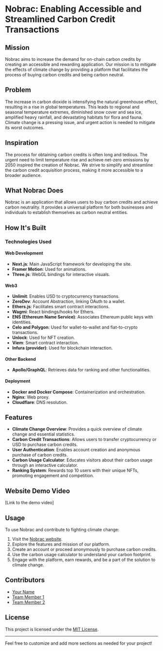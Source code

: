 # Nobrac: Enabling Accessible and Streamlined Carbon Credit Transactions

## Mission

Nobrac aims to increase the demand for on-chain carbon credits by creating an accessible and rewarding application. Our mission is to mitigate the effects of climate change by providing a platform that facilitates the process of buying carbon credits and being carbon neutral.

## Problem

The increase in carbon dioxide is intensifying the natural greenhouse effect, resulting in a rise in global temperatures. This leads to regional and seasonal temperature extremes, diminished snow cover and sea ice, amplified heavy rainfall, and devastating habitats for flora and fauna. Climate change is a pressing issue, and urgent action is needed to mitigate its worst outcomes.

## Inspiration

The process for obtaining carbon credits is often long and tedious. The urgent need to limit temperature rise and achieve net-zero emissions by 2050 inspired the creation of Nobrac. We strive to simplify and streamline the carbon credit acquisition process, making it more accessible to a broader audience.

## What Nobrac Does

Nobrac is an application that allows users to buy carbon credits and achieve carbon neutrality. It provides a universal platform for both businesses and individuals to establish themselves as carbon neutral entities.

## How It's Built

### Technologies Used

#### Web Development

- **Next.js**: Main JavaScript framework for developing the site.
- **Framer Motion**: Used for animations.
- **Three.js**: WebGL bindings for interactive visuals.

#### Web3

- **Unlimit**: Enables USD to cryptocurrency transactions.
- **ZeroDev**: Account Abstraction, linking OAuth to a wallet.
- **Ethers.js**: Facilitates smart contract interactions.
- **Wagmi**: React bindings/hooks for Ethers.
- **ENS (Ethereum Name Service)**: Associates Ethereum public keys with identities.
- **Celo and Polygon**: Used for wallet-to-wallet and fiat-to-crypto transactions.
- **Unlock**: Used for NFT creation.
- **Viem**: Smart contract interaction.
- **Infura (provider)**: Used for blockchain interaction.

#### Other Backend

- **Apollo/GraphQL**: Retrieves data for ranking and other functionalities.

#### Deployment

- **Docker and Docker Compose**: Containerization and orchestration.
- **Nginx**: Web proxy.
- **Cloudflare**: DNS resolution.

## Features

- **Climate Change Overview**: Provides a quick overview of climate change and essential statistics.
- **Carbon Credit Transactions**: Allows users to transfer cryptocurrency or USD to purchase carbon credits.
- **User Authentication**: Enables account creation and anonymous purchase of carbon credits.
- **Carbon Usage Calculator**: Educates visitors about their carbon usage through an interactive calculator.
- **Ranking System**: Rewards top 10 users with their unique NFTs, promoting engagement and competition.

## Website Demo Video

[Link to the demo video]

## Usage

To use Nobrac and contribute to fighting climate change:

1. Visit the [Nobrac website](website_link).
2. Explore the features and mission of our platform.
3. Create an account or proceed anonymously to purchase carbon credits.
4. Use the carbon usage calculator to understand your carbon footprint.
5. Engage with the platform, earn rewards, and be a part of the solution to climate change.

## Contributors

- [Your Name](link_to_your_profile)
- [Team Member 1](link_to_profile)
- [Team Member 2](link_to_profile)

## License

This project is licensed under the [MIT License](link_to_license_file).

---

Feel free to customize and add more sections as needed for your project!
